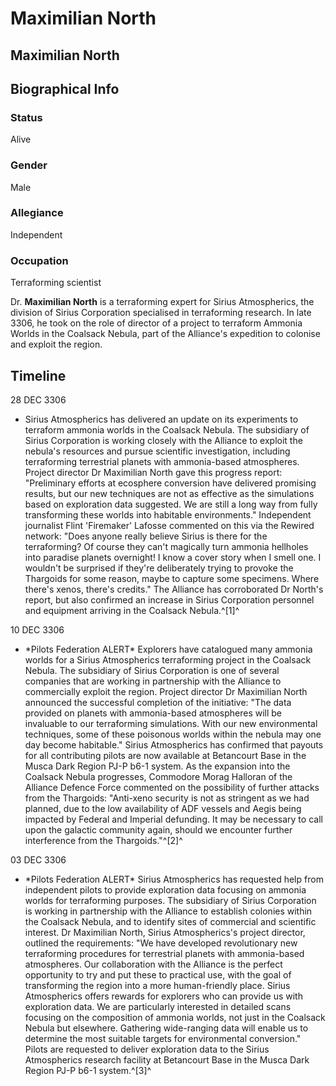 # Maximilian North
## Maximilian North

		

## Biographical Info

### Status

Alive

### Gender

Male

### Allegiance

Independent

### Occupation

Terraforming scientist

Dr. **Maximilian North** is a terraforming expert for Sirius Atmospherics, the division of Sirius Corporation specialised in terraforming research. In late 3306, he took on the role of director of a project to terraform Ammonia Worlds in the Coalsack Nebula, part of the Alliance's expedition to colonise and exploit the region.

## Timeline

28 DEC 3306

- Sirius Atmospherics has delivered an update on its experiments to terraform ammonia worlds in the Coalsack Nebula. The subsidiary of Sirius Corporation is working closely with the Alliance to exploit the nebula's resources and pursue scientific investigation, including terraforming terrestrial planets with ammonia-based atmospheres. Project director Dr Maximilian North gave this progress report: "Preliminary efforts at ecosphere conversion have delivered promising results, but our new techniques are not as effective as the simulations based on exploration data suggested. We are still a long way from fully transforming these worlds into habitable environments." Independent journalist Flint 'Firemaker' Lafosse commented on this via the Rewired network: "Does anyone really believe Sirius is there for the terraforming? Of course they can't magically turn ammonia hellholes into paradise planets overnight! I know a cover story when I smell one. I wouldn't be surprised if they're deliberately trying to provoke the Thargoids for some reason, maybe to capture some specimens. Where there's xenos, there's credits." The Alliance has corroborated Dr North's report, but also confirmed an increase in Sirius Corporation personnel and equipment arriving in the Coalsack Nebula.^[1]^

10 DEC 3306

- \*Pilots Federation ALERT\*
Explorers have catalogued many ammonia worlds for a Sirius Atmospherics terraforming project in the Coalsack Nebula.
The subsidiary of Sirius Corporation is one of several companies that are working in partnership with the Alliance to commercially exploit the region. Project director Dr Maximilian North announced the successful completion of the initiative: "The data provided on planets with ammonia-based atmospheres will be invaluable to our terraforming simulations. With our new environmental techniques, some of these poisonous worlds within the nebula may one day become habitable." Sirius Atmospherics has confirmed that payouts for all contributing pilots are now available at Betancourt Base in the Musca Dark Region PJ-P b6-1 system. As the expansion into the Coalsack Nebula progresses, Commodore Morag Halloran of the Alliance Defence Force commented on the possibility of further attacks from the Thargoids: "Anti-xeno security is not as stringent as we had planned, due to the low availability of ADF vessels and Aegis being impacted by Federal and Imperial defunding. It may be necessary to call upon the galactic community again, should we encounter further interference from the Thargoids."^[2]^

03 DEC 3306

- \*Pilots Federation ALERT\*
Sirius Atmospherics has requested help from independent pilots to provide exploration data focusing on ammonia worlds for terraforming purposes. The subsidiary of Sirius Corporation is working in partnership with the Alliance to establish colonies within the Coalsack Nebula, and to identify sites of commercial and scientific interest. Dr Maximilian North, Sirius Atmospherics's project director, outlined the requirements: "We have developed revolutionary new terraforming procedures for terrestrial planets with ammonia-based atmospheres. Our collaboration with the Alliance is the perfect opportunity to try and put these to practical use, with the goal of transforming the region into a more human-friendly place. Sirius Atmospherics offers rewards for explorers who can provide us with exploration data. We are particularly interested in detailed scans focusing on the composition of ammonia worlds, not just in the Coalsack Nebula but elsewhere. Gathering wide-ranging data will enable us to determine the most suitable targets for environmental conversion." Pilots are requested to deliver exploration data to the Sirius Atmospherics research facility at Betancourt Base in the Musca Dark Region PJ-P b6-1 system.^[3]^